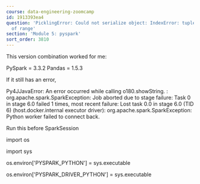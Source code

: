 ```yaml
---
course: data-engineering-zoomcamp
id: 1913393ea4
question: 'PicklingError: Could not serialize object: IndexError: tuple index out
  of range'
section: 'Module 5: pyspark'
sort_order: 3810
---
```


This version combination worked for me:

PySpark = 3.3.2
Pandas = 1.5.3

If it still has an error,

Py4JJavaError: An error occurred while calling o180.showString. : org.apache.spark.SparkException: Job aborted due to stage failure: Task 0 in stage 6.0 failed 1 times, most recent failure: Lost task 0.0 in stage 6.0 (TID 6) (host.docker.internal executor driver): org.apache.spark.SparkException: Python worker failed to connect back.

Run this before SparkSession

import os

import sys

os.environ['PYSPARK_PYTHON'] = sys.executable

os.environ['PYSPARK_DRIVER_PYTHON'] = sys.executable

